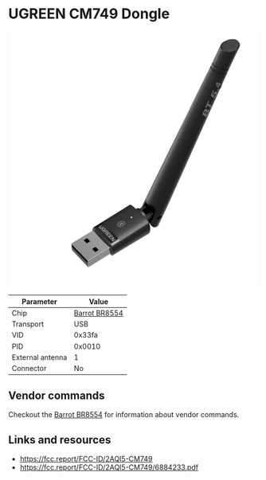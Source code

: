 # UGREEN CM749 Dongle

![UGREEN CM749](UGREEN_CM749.png)

| Parameter        | Value                                  |
| ---------------- | -------------------------------------- |
| Chip             | [Barrot BR8554](Chip_Barrot_BR8554.md) |
| Transport        | USB                                    |
| VID              | 0x33fa                                 |
| PID              | 0x0010                                 |
| External antenna | 1                                      |
| Connector        | No                                     |

## Vendor commands

Checkout the [Barrot BR8554](Chip_Barrot_BR8554.md) for information about vendor commands.

## Links and resources

- <https://fcc.report/FCC-ID/2AQI5-CM749>
- <https://fcc.report/FCC-ID/2AQI5-CM749/6884233.pdf>
